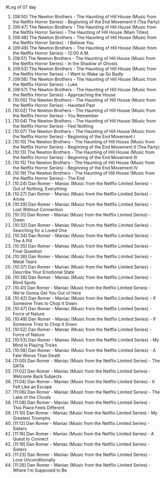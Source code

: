#Log of 07 day

1. [08:50] The Newton Brothers - The Haunting of Hill House (Music from the Netflix Horror Series) - Beginning of the End Movement II (Tea Party)
1. [09:47] The Newton Brothers - The Haunting of Hill House (Music from the Netflix Horror Series) - The Haunting of Hill House (Main Titles)
1. [09:48] The Newton Brothers - The Haunting of Hill House (Music from the Netflix Horror Series) - I Believe You
1. [09:49] The Newton Brothers - The Haunting of Hill House (Music from the Netflix Horror Series) - 12:00 A.M.
1. [09:51] The Newton Brothers - The Haunting of Hill House (Music from the Netflix Horror Series) - In the Shadow of Ghosts
1. [09:53] The Newton Brothers - The Haunting of Hill House (Music from the Netflix Horror Series) - I Want to Wake up So Badly
1. [09:56] The Newton Brothers - The Haunting of Hill House (Music from the Netflix Horror Series) - Luke
1. [09:57] The Newton Brothers - The Haunting of Hill House (Music from the Netflix Horror Series) - Approaching the House
1. [10:00] The Newton Brothers - The Haunting of Hill House (Music from the Netflix Horror Series) - Haunted Past
1. [10:02] The Newton Brothers - The Haunting of Hill House (Music from the Netflix Horror Series) - You Remember
1. [10:04] The Newton Brothers - The Haunting of Hill House (Music from the Netflix Horror Series) - Feel Nothing
1. [10:07] The Newton Brothers - The Haunting of Hill House (Music from the Netflix Horror Series) - Beginning of the End Movement I
1. [10:10] The Newton Brothers - The Haunting of Hill House (Music from the Netflix Horror Series) - Beginning of the End Movement II (Tea Party)
1. [10:13] The Newton Brothers - The Haunting of Hill House (Music from the Netflix Horror Series) - Beginning of the End Movement III
1. [10:15] The Newton Brothers - The Haunting of Hill House (Music from the Netflix Horror Series) - Beginning of the End Movement IV
1. [10:19] The Newton Brothers - The Haunting of Hill House (Music from the Netflix Horror Series) - The End
1. [10:24] Dan Romer - Maniac (Music from the Netflix Limited Series) - Out of Nothing, Everything
1. [10:27] Dan Romer - Maniac (Music from the Netflix Limited Series) - Annie
1. [10:29] Dan Romer - Maniac (Music from the Netflix Limited Series) - Lost Without Connection
1. [10:31] Dan Romer - Maniac (Music from the Netflix Limited Series) - Owen
1. [10:32] Dan Romer - Maniac (Music from the Netflix Limited Series) - Searching for a Loved One
1. [10:34] Dan Romer - Maniac (Music from the Netflix Limited Series) - The A Pill
1. [10:35] Dan Romer - Maniac (Music from the Netflix Limited Series) - Final Question
1. [10:36] Dan Romer - Maniac (Music from the Netflix Limited Series) - Metal Tears
1. [10:37] Dan Romer - Maniac (Music from the Netflix Limited Series) - Describe Your Emotional State
1. [10:38] Dan Romer - Maniac (Music from the Netflix Limited Series) - Blind Spots
1. [10:41] Dan Romer - Maniac (Music from the Netflix Limited Series) - We're Gonna Get You Out of Here
1. [10:42] Dan Romer - Maniac (Music from the Netflix Limited Series) - If Someone Tries to Chop It Down
1. [10:47] Dan Romer - Maniac (Music from the Netflix Limited Series) - Force of Nature
1. [10:49] Dan Romer - Maniac (Music from the Netflix Limited Series) - If Someone Tries to Chop It Down
1. [10:52] Dan Romer - Maniac (Music from the Netflix Limited Series) - Force of Nature
1. [10:53] Dan Romer - Maniac (Music from the Netflix Limited Series) - My Mind Is Playing Tricks
1. [10:58] Dan Romer - Maniac (Music from the Netflix Limited Series) - A Fate Worse Than Death
1. [11:00] Dan Romer - Maniac (Music from the Netflix Limited Series) - The GRTA
1. [11:02] Dan Romer - Maniac (Music from the Netflix Limited Series) - Welcome Back Subjects
1. [11:04] Dan Romer - Maniac (Music from the Netflix Limited Series) - It Felt Like an Escape
1. [11:06] Dan Romer - Maniac (Music from the Netflix Limited Series) - The Lake of the Clouds
1. [11:08] Dan Romer - Maniac (Music from the Netflix Limited Series) - This Place Feels Different
1. [11:10] Dan Romer - Maniac (Music from the Netflix Limited Series) - My Greatest Triumphs
1. [11:12] Dan Romer - Maniac (Music from the Netflix Limited Series) - Sisters
1. [11:16] Dan Romer - Maniac (Music from the Netflix Limited Series) - A Quest to Connect
1. [11:19] Dan Romer - Maniac (Music from the Netflix Limited Series) - Sisters
1. [11:23] Dan Romer - Maniac (Music from the Netflix Limited Series) - Love Unconditionally
1. [11:26] Dan Romer - Maniac (Music from the Netflix Limited Series) - Where I'm Supposed to Be
